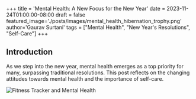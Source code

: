 +++
title = 'Mental Health: A New Focus for the New Year'
date = 2023-11-24T01:00:00-08:00
draft = false
featured_image='./posts/images/mental_health_hibernation_trophy.png'
author='Gaurav Surtani'
tags = ["Mental Health", "New Year's Resolutions", "Self-Care"]
+++

## Introduction

As we step into the new year, mental health emerges as a top priority for many, surpassing traditional resolutions. This post reflects on the changing attitudes towards mental health and the importance of self-care.

![Fitness Tracker and Mental Health](../images/mental_health_hibernation_trophy.png)
